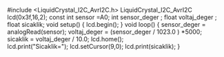  #include <LiquidCrystal_I2C_AvrI2C.h>
LiquidCrystal_I2C_AvrI2C lcd(0x3f,16,2);
const int sensor =A0;
int sensor_deger ;
float voltaj_deger ;
float sicaklik;
void setup() {
 lcd.begin();
}
void loop() {
sensor_deger = analogRead(sensor);
  voltaj_deger = (sensor_deger / 1023.0 ) *5000;
  sicaklik = voltaj_deger / 10.0;
  lcd.home();  
  lcd.print("Sicaklik=");
  lcd.setCursor(9,0);
  lcd.print(sicaklik);
}
